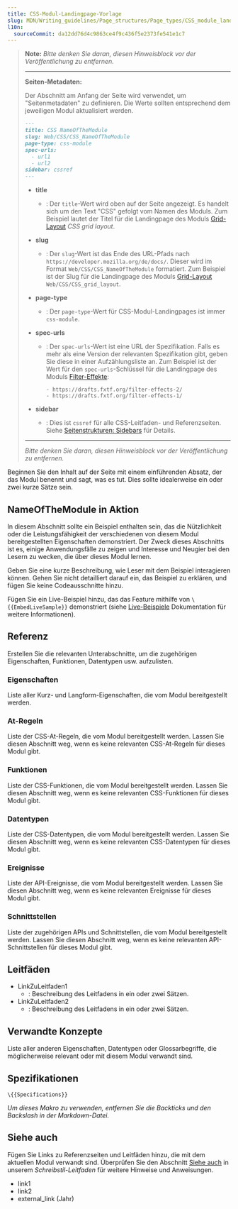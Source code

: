 ```yaml
---
title: CSS-Modul-Landingpage-Vorlage
slug: MDN/Writing_guidelines/Page_structures/Page_types/CSS_module_landing_page_template
l10n:
  sourceCommit: da12dd76d4c9863ce4f9c436f5e2373fe541e1c7
---
```


> **Note:** _Bitte denken Sie daran, diesen Hinweisblock vor der Veröffentlichung zu entfernen._
>
> ---
>
> **Seiten-Metadaten:**
>
> Der Abschnitt am Anfang der Seite wird verwendet, um "Seitenmetadaten" zu definieren.
> Die Werte sollten entsprechend dem jeweiligen Modul aktualisiert werden.
>
> ```md
> ---
> title: CSS NameOfTheModule
> slug: Web/CSS/CSS_NameOfTheModule
> page-type: css-module
> spec-urls:
>   - url1
>   - url2
> sidebar: cssref
> ---
> ```
>
> - **title**
>   - : Der `title`-Wert wird oben auf der Seite angezeigt.
>     Es handelt sich um den Text "CSS" gefolgt vom Namen des Moduls.
>     Zum Beispiel lautet der Titel für die Landingpage des Moduls [Grid-Layout](/de/docs/Web/CSS/CSS_grid_layout) _CSS grid layout_.
> - **slug**
>   - : Der `slug`-Wert ist das Ende des URL-Pfads nach `https://developer.mozilla.org/de/docs/`.
>     Dieser wird im Format `Web/CSS/CSS_NameOfTheModule` formatiert.
>     Zum Beispiel ist der Slug für die Landingpage des Moduls [Grid-Layout](/de/docs/Web/CSS/CSS_grid_layout) `Web/CSS/CSS_grid_layout`.
> - **page-type**
>   - : Der `page-type`-Wert für CSS-Modul-Landingpages ist immer `css-module`.
> - **spec-urls**
>
>   - : Der `spec-urls`-Wert ist eine URL der Spezifikation. Falls es mehr als eine Version der relevanten Spezifikation gibt, geben Sie diese in einer Aufzählungsliste an. Zum Beispiel ist der Wert für den `spec-urls`-Schlüssel für die Landingpage des Moduls [Filter-Effekte](/de/docs/Web/CSS/CSS_filter_effects):
>
>     ```plain
>     - https://drafts.fxtf.org/filter-effects-2/
>     - https://drafts.fxtf.org/filter-effects-1/
>     ```
>
> - **sidebar**
>   - : Dies ist `cssref` für alle CSS-Leitfaden- und Referenzseiten.
>     Siehe [Seitenstrukturen: Sidebars](/de/docs/MDN/Writing_guidelines/Page_structures/Sidebars) für Details.
>
> ---
>
> _Bitte denken Sie daran, diesen Hinweisblock vor der Veröffentlichung zu entfernen._

Beginnen Sie den Inhalt auf der Seite mit einem einführenden Absatz, der das Modul benennt und sagt, was es tut.
Dies sollte idealerweise ein oder zwei kurze Sätze sein.

## NameOfTheModule in Aktion

In diesem Abschnitt sollte ein Beispiel enthalten sein, das die Nützlichkeit oder die Leistungsfähigkeit der verschiedenen von diesem Modul bereitgestellten Eigenschaften demonstriert.
Der Zweck dieses Abschnitts ist es, einige Anwendungsfälle zu zeigen und Interesse und Neugier bei den Lesern zu wecken, die über dieses Modul lernen.

Geben Sie eine kurze Beschreibung, wie Leser mit dem Beispiel interagieren können.
Gehen Sie nicht detailliert darauf ein, das Beispiel zu erklären, und fügen Sie keine Codeausschnitte hinzu.

Fügen Sie ein Live-Beispiel hinzu, das das Feature mithilfe von `\{{EmbedLiveSample}}` demonstriert (siehe [Live-Beispiele](/de/docs/MDN/Writing_guidelines/Page_structures/Live_samples) Dokumentation für weitere Informationen).

## Referenz

Erstellen Sie die relevanten Unterabschnitte, um die zugehörigen Eigenschaften, Funktionen, Datentypen usw. aufzulisten.

### Eigenschaften

Liste aller Kurz- und Langform-Eigenschaften, die vom Modul bereitgestellt werden.

### At-Regeln

Liste der CSS-At-Regeln, die vom Modul bereitgestellt werden. Lassen Sie diesen Abschnitt weg, wenn es keine relevanten CSS-At-Regeln für dieses Modul gibt.

### Funktionen

Liste der CSS-Funktionen, die vom Modul bereitgestellt werden. Lassen Sie diesen Abschnitt weg, wenn es keine relevanten CSS-Funktionen für dieses Modul gibt.

### Datentypen

Liste der CSS-Datentypen, die vom Modul bereitgestellt werden. Lassen Sie diesen Abschnitt weg, wenn es keine relevanten CSS-Datentypen für dieses Modul gibt.

### Ereignisse

Liste der API-Ereignisse, die vom Modul bereitgestellt werden. Lassen Sie diesen Abschnitt weg, wenn es keine relevanten Ereignisse für dieses Modul gibt.

### Schnittstellen

Liste der zugehörigen APIs und Schnittstellen, die vom Modul bereitgestellt werden. Lassen Sie diesen Abschnitt weg, wenn es keine relevanten API-Schnittstellen für dieses Modul gibt.

## Leitfäden

- LinkZuLeitfaden1
  - : Beschreibung des Leitfadens in ein oder zwei Sätzen.
- LinkZuLeitfaden2
  - : Beschreibung des Leitfadens in ein oder zwei Sätzen.

## Verwandte Konzepte

Liste aller anderen Eigenschaften, Datentypen oder Glossarbegriffe, die möglicherweise relevant oder mit diesem Modul verwandt sind.

## Spezifikationen

`\{{Specifications}}`

_Um dieses Makro zu verwenden, entfernen Sie die Backticks und den Backslash in der Markdown-Datei._

## Siehe auch

Fügen Sie Links zu Referenzseiten und Leitfäden hinzu, die mit dem aktuellen Modul verwandt sind. Überprüfen Sie den Abschnitt [Siehe auch](/de/docs/MDN/Writing_guidelines/Writing_style_guide#see_also_section) in unserem _Schreibstil-Leitfaden_ für weitere Hinweise und Anweisungen.

- link1
- link2
- external_link (Jahr)
